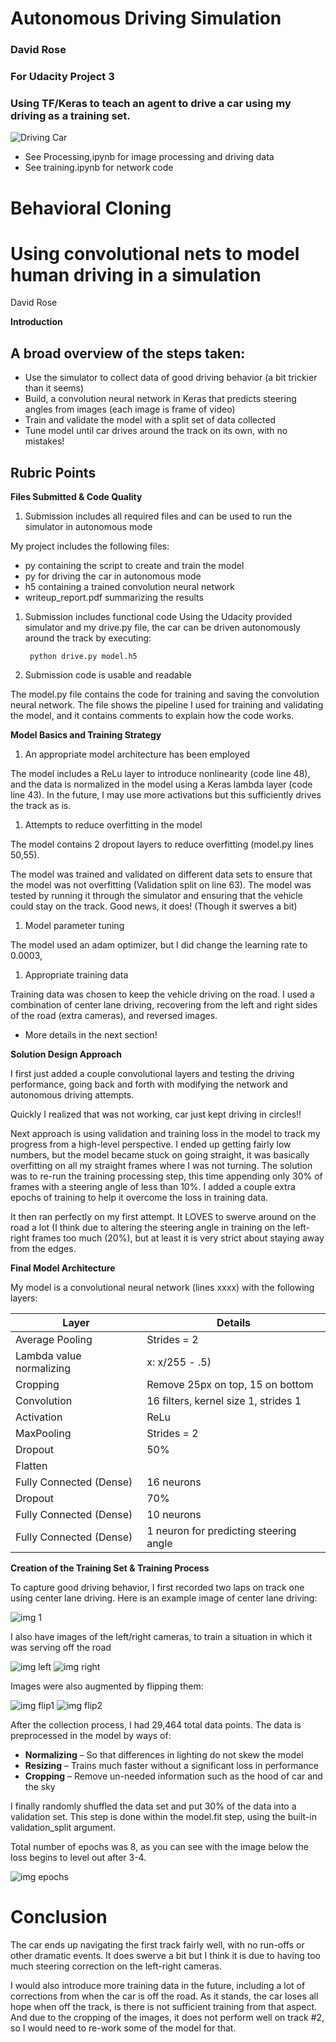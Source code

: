 # Autonomous Driving Simulation
### David Rose
### For Udacity Project 3

### Using TF/Keras to teach an agent to drive a car using my driving as a training set.

![Driving Car](https://github.com/cipher982/Autonomous-Driving-Simulation/blob/master/media/car_driving.gif?raw=True)

* See Processing,ipynb for image processing and driving data
* See training.ipynb for network code

# Behavioral Cloning

# Using convolutional nets to model human driving in a simulation

David Rose

**Introduction**

## A broad overview of the steps taken:

 * Use the simulator to collect data of good driving behavior (a bit trickier than it seems)
 * Build, a convolution neural network in Keras that predicts steering angles from images (each image is frame of video)
 * Train and validate the model with a split set of data collected
 * Tune model until car drives around the track on its own, with no mistakes!

## **Rubric Points**

**Files Submitted &amp; Code Quality**

1. Submission includes all required files and can be used to run the simulator in autonomous mode

My project includes the following files:

 * py containing the script to create and train the model
 * py for driving the car in autonomous mode
 * h5 containing a trained convolution neural network
 * writeup\_report.pdf summarizing the results

1. Submission includes functional code Using the Udacity provided simulator and my drive.py file, the car can be driven autonomously around the track by executing:

        python drive.py model.h5

1. Submission code is usable and readable

The model.py file contains the code for training and saving the convolution neural network. The file shows the pipeline I used for training and validating the model, and it contains comments to explain how the code works.



**Model Basics and Training Strategy**

1. An appropriate model architecture has been employed

The model includes a ReLu layer to introduce nonlinearity (code line 48), and the data is normalized in the model using a Keras lambda layer (code line 43). In the future, I may use more activations but this sufficiently drives the track as is.

1. Attempts to reduce overfitting in the model

The model contains 2 dropout layers to reduce overfitting (model.py lines 50,55).

The model was trained and validated on different data sets to ensure that the model was not overfitting (Validation split on line 63). The model was tested by running it through the simulator and ensuring that the vehicle could stay on the track. Good news, it does! (Though it swerves a bit)

1. Model parameter tuning

The model used an adam optimizer, but I did change the learning rate to 0.0003,

1. Appropriate training data

Training data was chosen to keep the vehicle driving on the road. I used a combination of center lane driving, recovering from the left and right sides of the road (extra cameras), and reversed images.

 * More details in the next section!

**Solution Design Approach**

I first just added a couple convolutional layers and testing the driving performance, going back and forth with modifying the network and autonomous driving attempts.

Quickly I realized that was not working, car just kept driving in circles!!

Next approach is using validation and training loss in the model to track my progress from a high-level perspective. I ended up getting fairly low numbers, but the model became stuck on going straight, it was basically overfitting on all my straight frames where I was not turning. The solution was to re-run the training processing step, this time appending only 30% of frames with a steering angle of less than 10%. I added a couple extra epochs of training to help it overcome the loss in training data.

It then ran perfectly on my first attempt. It LOVES to swerve around on the road a lot (I think due to altering the steering angle in training on the left-right frames too much (20%), but at least it is very strict about staying away from the edges.

**Final Model Architecture**

My model is a convolutional neural network (lines xxxx) with the following layers:

| **Layer** | **Details** |
| --- | --- |
| Average Pooling | Strides = 2 |
| Lambda value normalizing | x: x/255 - .5) |
| Cropping | Remove 25px on top, 15 on bottom |
| Convolution | 16 filters, kernel size 1, strides 1 |
| Activation | ReLu |
| MaxPooling | Strides = 2 |
| Dropout | 50% |
| Flatten |   |
| Fully Connected (Dense) | 16 neurons |
| Dropout | 70% |
| Fully Connected (Dense) | 10 neurons |
| Fully Connected (Dense) | 1 neuron for predicting steering angle |

**Creation of the Training Set &amp; Training Process**

To capture good driving behavior, I first recorded two laps on track one using center lane driving. Here is an example image of center lane driving:

 ![img 1](https://github.com/cipher982/Autonomous-Driving-Simulation/blob/master/media/1.jpg?raw=True)

I also have images of the left/right cameras, to train a situation in which it was serving off the road

 ![img left](https://github.com/cipher982/Autonomous-Driving-Simulation/blob/master/media/2.jpg?raw=True)
 ![img right](https://github.com/cipher982/Autonomous-Driving-Simulation/blob/master/media/3.jpg?raw=True)


Images were also augmented by flipping them:

 ![img flip1](https://github.com/cipher982/Autonomous-Driving-Simulation/blob/master/media/4.jpg?raw=True)
 ![img flip2](https://github.com/cipher982/Autonomous-Driving-Simulation/blob/master/media/5.jpg?raw=True)

After the collection process, I had 29,464 total data points. The data is preprocessed in the model by ways of:

 * **Normalizing** – So that differences in lighting do not skew the model
 * **Resizing** – Trains much faster without a significant loss in performance
 * **Cropping** – Remove un-needed information such as the hood of car and the sky

I finally randomly shuffled the data set and put 30% of the data into a validation set. This step is done within the model.fit step, using the built-in validation\_split argument.

Total number of epochs was 8, as you can see with the image below the loss begins to level out after 3-4.

 ![img epochs](https://github.com/cipher982/Autonomous-Driving-Simulation/blob/master/media/6.jpg?raw=True)

# Conclusion

The car ends up navigating the first track fairly well, with no run-offs or other dramatic events. It does swerve a bit but I think it is due to having too much steering correction on the left-right cameras.

I would also introduce more training data in the future, including a lot of corrections from when the car is off the road. As it stands, the car loses all hope when off the track, is there is not sufficient training from that aspect. And due to the cropping of the images, it does not perform well on track #2, so I would need to re-work some of the model for that.